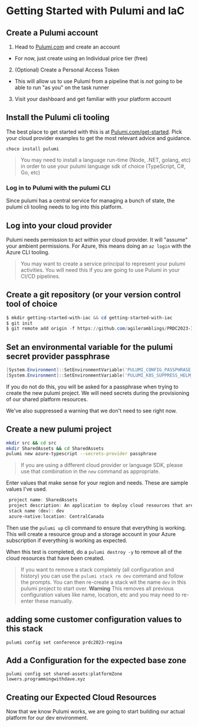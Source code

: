 # Getting Started with Pulumi and IaC

## Create a Pulumi account
1. Head to [Pulumi.com](https://www.pulumi.com/https://www.pulumi.com/) and create an account
- For now, just create using an Individual price tier (free)
2. (Optional) Create a Personal Access Token 
- This will allow us to use Pulumi from a pipeline that is _not_ going to be able to run "as you" on the task runner
3. Visit your dashboard and get familiar with your platform account

## Install the Pulumi cli tooling 
The best place to get started with this is at [Pulumi.com/get-started](https://www.pulumi.com/docs/get-started/). Pick your cloud provider examples to get the most relevant advice and guidance.

`choco install pulumi`

> You may need to install a language run-time (Node, .NET, golang, etc) in order to use your pulumi language sdk of choice (TypeScript, C#, Go, etc)

### Log in to Pulumi with the pulumi CLI

Since pulumi has a central service for managing a bunch of state, the pulumi cli tooling needs to log into this platform. 

## Log into your cloud provider 

Pulumi needs permission to act within your cloud provider. It will "assume" your ambient permissions.  For Azure, this means doing an `az login` with the Azure CLI tooling.

> You may want to create a service principal to represent your pulumi activities. You will need this if you are going to use Pulumi in your CI/CD pipelines.

## Create a git repository (or your version control tool of choice

```powershell
$ mkdir getting-started-with-iac && cd getting-started-with-iac
$ git init
$ git remote add origin -f https://github.com/agileramblings/PRDC2023-IaC
```

## Set an environmental variable for the pulumi secret provider passphrase

```powershell
[System.Environment]::SetEnvironmentVariable('PULUMI_CONFIG_PASSPHRASE','89b8d984-464d-4b3c-9c2a-916caa4474d8') // Some random guid (private secret)
[System.Environment]::SetEnvironmentVariable('PULUMI_K8S_SUPPRESS_HELM_HOOK_WARNINGS', 'TRUE')
```
If you do not do this, you will be asked for a passphrase when trying to create the new pulumi project. We will need secrets during the provisioning of our shared platform resources.

We've also suppressed a warning that we don't need to see right now.

 ## Create a new pulumi project

```bash
mkdir src && cd src
mkdir SharedAssets && cd SharedAssets
pulumi new azure-typescript --secrets-provider passphrase
```

 > If you are using a different cloud provider or language SDK, please use that combination in the `new` command as appropriate.

Enter values that make sense for your region and needs. These are sample values I've used.

```powershell
 project name: SharedAssets
 project description: An application to deploy cloud resources that are shared amonst multiple platform resources
 stack name (dev): dev
 azure-native:location: CentralCanada 
```
 Then use the `pulumi up` cli command to ensure that everything is working. This will create a resource group and a storage account in your Azure subscription if everything is working as expected.

 When this test is completed, do a `pulumi destroy -y` to remove all of the cloud resources that have been created.

 > If you want to remove a stack completely (all configuration and history) you can use the `pulumi stack rm dev` command and follow the prompts. You can then re-create a stack wit the name `dev` in this pulumi project to start over. **Warning** This removes all previous configuration values like name, location, etc and you may need to re-enter these manually.

## adding some customer configuration values to this stack

`pulumi config set conference prdc2023-regina`

## Add a Configuration for the expected base zone

`pulumi config set shared-assets:platformZone lowers.programmingwithdave.xyz`

## Creating our Expected Cloud Resources

Now that we know Pulumi works, we are going to start building our actual platform for our dev environment.